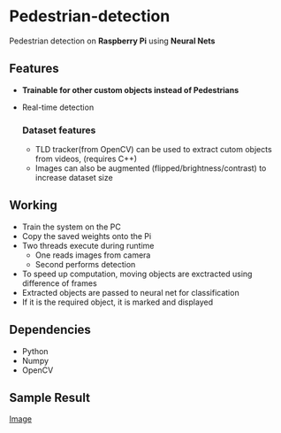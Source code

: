 # Pedestrian-detection

Pedestrian detection on **Raspberry Pi** using **Neural Nets**

## Features

- **Trainable for other custom objects instead of Pedestrians**
- Real-time detection 

  ### Dataset features
  - TLD tracker(from OpenCV) can be used to extract cutom objects from videos, (requires C++)
  - Images can also be augmented (flipped/brightness/contrast) to increase dataset size


## Working
- Train the system on the PC
- Copy the saved weights onto the Pi
- Two threads execute during runtime
    - One reads images from camera 
    - Second performs detection 
- To speed up computation, moving objects are exctracted using difference of frames
- Extracted objects are passed to neural net for classification
- If it is the required object, it is marked and displayed


## Dependencies

- Python
- Numpy
- OpenCV

## Sample Result
[Image](/Results/result.png)

